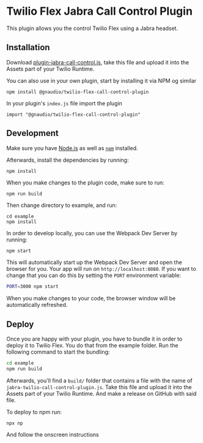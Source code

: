 # Twilio Flex Jabra Call Control Plugin

This plugin allows you the control Twilio Flex using a Jabra headset.

## Installation

Download [plugin-jabra-call-control.js](https://github.com/gnaudio/jabra-twilio-call-control-plugin/releases/download/1.0.0-beta.1/plugin-jabra-call-control.js), take this file and upload it into the Assets part of your Twilio Runtime.

You can also use in your own plugin, start by installing it via NPM og similar

```
npm install @gnaudio/twilio-flex-call-control-plugin
```

In your plugin's `index.js` file import the plugin

```
import "@gnaudio/twilio-flex-call-control-plugin"
```

## Development

Make sure you have [Node.js](https://nodejs.org) as well as [`npm`](https://npmjs.com) installed.

Afterwards, install the dependencies by running:

```
npm install
```

When you make changes to the plugin code, make sure to run:

```
npm run build
```

Then change directory to example, and run:

```
cd example
npm install
```

In order to develop locally, you can use the Webpack Dev Server by running:

```bash
npm start
```

This will automatically start up the Webpack Dev Server and open the browser for you. Your app will run on `http://localhost:8080`. If you want to change that you can do this by setting the `PORT` environment variable:

```bash
PORT=3000 npm start
```

When you make changes to your code, the browser window will be automatically refreshed.

## Deploy

Once you are happy with your plugin, you have to bundle it in order to deploy it to Twilio Flex. You do that from the example folder.
Run the following command to start the bundling:

```bash
cd example
npm run build
```

Afterwards, you'll find a `build/` folder that contains a file with the name of `jabra-twilio-call-control-plugin.js`. Take this file and upload it into the Assets part of your Twilio Runtime.
And make a release on GitHub with said file.

To deploy to npm run:

```
npx np
```

And follow the onscreen instructions

